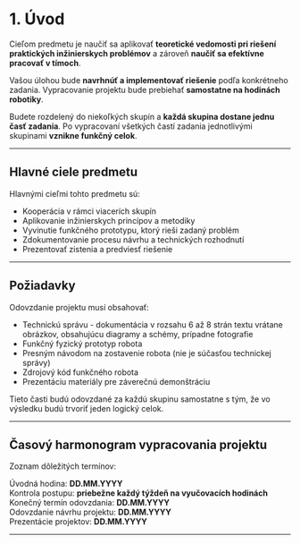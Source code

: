 
# 1. Úvod

Cieľom predmetu je naučiť sa aplikovať **teoretické vedomosti pri riešení praktických inžinierskych problémov** a zároveň **naučiť sa efektívne pracovať v tímoch**.

Vašou úlohou bude **navrhnúť a implementovať riešenie** podľa konkrétneho zadania. Vypracovanie projektu bude prebiehať **samostatne na hodinách robotiky**.

Budete rozdelený do niekoľkých skupín a **každá skupina dostane jednu časť zadania**. Po vypracovaní všetkých častí zadania jednotlivými skupinami **vznikne funkčný celok**.

---

## Hlavné ciele predmetu

Hlavnými cieľmi tohto predmetu sú:

* Kooperácia v rámci viacerích skupín
* Aplikovanie inžinierskych princípov a metodiky
* Vyvinutie funkčného prototypu, ktorý rieši zadaný problém
* Zdokumentovanie procesu návrhu a technických rozhodnutí
* Prezentovať zistenia a predviesť riešenie

---

## Požiadavky

Odovzdanie projektu musí obsahovať:

* Technickú správu - dokumentácia v rozsahu 6 až 8 strán textu vrátane obrázkov, obsahujúcu diagramy a schémy, prípadne fotografie
* Funkčný fyzický prototyp robota
* Presným návodom na zostavenie robota (nie je súčasťou technickej správy)
* Zdrojový kód funkčného robota
* Prezentáciu materiály pre záverečnú demonštráciu

Tieto časti budú odovzdané za každú skupinu samostatne s tým, že vo výsledku budú trvoriť jeden logický celok.

---

## Časový harmonogram vypracovania projektu

Zoznam dôležitých termínov:

Úvodná hodina: **DD.MM.YYYY**  
Kontrola postupu: **priebežne každý týždeň na vyučovacích hodinách**  
Konečný termín odovzdania: **DD.MM.YYYY**  
Odovzdanie návrhu projektu: **DD.MM.YYYY**  
Prezentácie projektov: **DD.MM.YYYY** 

---


